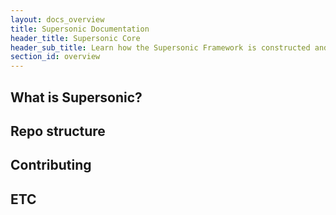 ```yaml
---
layout: docs_overview
title: Supersonic Documentation
header_title: Supersonic Core
header_sub_title: Learn how the Supersonic Framework is constructed and the core technologies it uses.
section_id: overview
---
```


## What is Supersonic?

## Repo structure

## Contributing

## ETC
